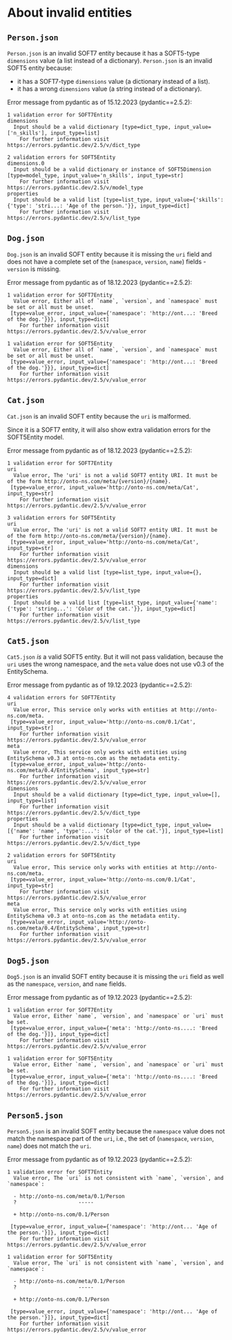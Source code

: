 <!-- markdownlint-disable MD013 -->
# About invalid entities

## `Person.json`

`Person.json` is an invalid SOFT7 entity because it has a SOFT5-type `dimensions` value (a list instead of a dictionary).
`Person.json` is an invalid SOFT5 entity because:

- it has a SOFT7-type `dimensions` value (a dictionary instead of a list).
- it has a wrong `dimensions` value (a string instead of a dictionary).

Error message from pydantic as of 15.12.2023 (pydantic==2.5.2):

```console
1 validation error for SOFT7Entity
dimensions
  Input should be a valid dictionary [type=dict_type, input_value=['n_skills'], input_type=list]
    For further information visit https://errors.pydantic.dev/2.5/v/dict_type

2 validation errors for SOFT5Entity
dimensions.0
  Input should be a valid dictionary or instance of SOFT5Dimension [type=model_type, input_value='n_skills', input_type=str]
    For further information visit https://errors.pydantic.dev/2.5/v/model_type
properties
  Input should be a valid list [type=list_type, input_value={'skills': {'type': 'stri...: 'Age of the person.'}}, input_type=dict]
    For further information visit https://errors.pydantic.dev/2.5/v/list_type
```

## `Dog.json`

`Dog.json` is an invalid SOFT entity because it is missing the `uri` field and does not have a complete set of the (`namespace`, `version`, `name`) fields - `version` is missing.

Error message from pydantic as of 18.12.2023 (pydantic==2.5.2):

```console
1 validation error for SOFT7Entity
  Value error, Either all of `name`, `version`, and `namespace` must be set or all must be unset.
 [type=value_error, input_value={'namespace': 'http://ont...: 'Breed of the dog.'}}}, input_type=dict]
    For further information visit https://errors.pydantic.dev/2.5/v/value_error

1 validation error for SOFT5Entity
  Value error, Either all of `name`, `version`, and `namespace` must be set or all must be unset.
 [type=value_error, input_value={'namespace': 'http://ont...: 'Breed of the dog.'}}}, input_type=dict]
    For further information visit https://errors.pydantic.dev/2.5/v/value_error
```

## `Cat.json`

`Cat.json` is an invalid SOFT entity because the `uri` is malformed.

Since it is a SOFT7 entity, it will also show extra validation errors for the SOFT5Entity model.

Error message from pydantic as of 18.12.2023 (pydantic==2.5.2):

```console
1 validation error for SOFT7Entity
uri
  Value error, The 'uri' is not a valid SOFT7 entity URI. It must be of the form http://onto-ns.com/meta/{version}/{name}.
 [type=value_error, input_value='http://onto-ns.com/meta/Cat', input_type=str]
    For further information visit https://errors.pydantic.dev/2.5/v/value_error

3 validation errors for SOFT5Entity
uri
  Value error, The 'uri' is not a valid SOFT7 entity URI. It must be of the form http://onto-ns.com/meta/{version}/{name}.
 [type=value_error, input_value='http://onto-ns.com/meta/Cat', input_type=str]
    For further information visit https://errors.pydantic.dev/2.5/v/value_error
dimensions
  Input should be a valid list [type=list_type, input_value={}, input_type=dict]
    For further information visit https://errors.pydantic.dev/2.5/v/list_type
properties
  Input should be a valid list [type=list_type, input_value={'name': {'type': 'string...': 'Color of the cat.'}}, input_type=dict]
    For further information visit https://errors.pydantic.dev/2.5/v/list_type
```

## `Cat5.json`

`Cat5.json` _is_ a valid SOFT5 entity.
But it will not pass validation, because the `uri` uses the wrong namespace, and the `meta` value does not use v0.3 of the EntitySchema.

Error message from pydantic as of 19.12.2023 (pydantic==2.5.2):

```console
4 validation errors for SOFT7Entity
uri
  Value error, This service only works with entities at http://onto-ns.com/meta.
 [type=value_error, input_value='http://onto-ns.com/0.1/Cat', input_type=str]
    For further information visit https://errors.pydantic.dev/2.5/v/value_error
meta
  Value error, This service only works with entities using EntitySchema v0.3 at onto-ns.com as the metadata entity.
 [type=value_error, input_value='http://onto-ns.com/meta/0.4/EntitySchema', input_type=str]
    For further information visit https://errors.pydantic.dev/2.5/v/value_error
dimensions
  Input should be a valid dictionary [type=dict_type, input_value=[], input_type=list]
    For further information visit https://errors.pydantic.dev/2.5/v/dict_type
properties
  Input should be a valid dictionary [type=dict_type, input_value=[{'name': 'name', 'type':...': 'Color of the cat.'}], input_type=list]
    For further information visit https://errors.pydantic.dev/2.5/v/dict_type

2 validation errors for SOFT5Entity
uri
  Value error, This service only works with entities at http://onto-ns.com/meta.
 [type=value_error, input_value='http://onto-ns.com/0.1/Cat', input_type=str]
    For further information visit https://errors.pydantic.dev/2.5/v/value_error
meta
  Value error, This service only works with entities using EntitySchema v0.3 at onto-ns.com as the metadata entity.
 [type=value_error, input_value='http://onto-ns.com/meta/0.4/EntitySchema', input_type=str]
    For further information visit https://errors.pydantic.dev/2.5/v/value_error
```

## `Dog5.json`

`Dog5.json` is an invalid SOFT entity because it is missing the `uri` field as well as the `namespace`, `version`, and `name` fields.

Error message from pydantic as of 19.12.2023 (pydantic==2.5.2):

```console
1 validation error for SOFT7Entity
  Value error, Either `name`, `version`, and `namespace` or `uri` must be set.
 [type=value_error, input_value={'meta': 'http://onto-ns....: 'Breed of the dog.'}]}, input_type=dict]
    For further information visit https://errors.pydantic.dev/2.5/v/value_error

1 validation error for SOFT5Entity
  Value error, Either `name`, `version`, and `namespace` or `uri` must be set.
 [type=value_error, input_value={'meta': 'http://onto-ns....: 'Breed of the dog.'}]}, input_type=dict]
    For further information visit https://errors.pydantic.dev/2.5/v/value_error
```

## `Person5.json`

`Person5.json` is an invalid SOFT entity because the `namespace` value does not match the namespace part of the `uri`, i.e., the set of (`namespace`, `version`, `name`) does not match the `uri`.

Error message from pydantic as of 19.12.2023 (pydantic==2.5.2):

```console
1 validation error for SOFT7Entity
  Value error, The `uri` is not consistent with `name`, `version`, and `namespace`:

  - http://onto-ns.com/meta/0.1/Person
  ?                    -----

  + http://onto-ns.com/0.1/Person

 [type=value_error, input_value={'namespace': 'http://ont... 'Age of the person.'}]}, input_type=dict]
    For further information visit https://errors.pydantic.dev/2.5/v/value_error

1 validation error for SOFT5Entity
  Value error, The `uri` is not consistent with `name`, `version`, and `namespace`:

  - http://onto-ns.com/meta/0.1/Person
  ?                    -----

  + http://onto-ns.com/0.1/Person

 [type=value_error, input_value={'namespace': 'http://ont... 'Age of the person.'}]}, input_type=dict]
    For further information visit https://errors.pydantic.dev/2.5/v/value_error
```
